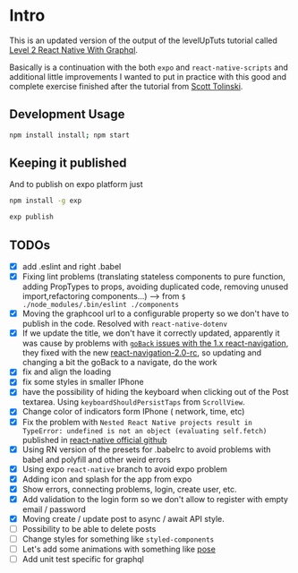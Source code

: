 # Intro

This is an updated version of the output of the levelUpTuts tutorial called [Level 2 React Native With Graphql](https://www.leveluptutorials.com/tutorials/level-2-react-native-with-graphql).

Basically is a continuation with the both `expo` and `react-native-scripts` and additional little improvements I wanted to put in practice with this good and complete exercise finished after the tutorial from [Scott Tolinski](http://scotttolinski.com/).

## Development Usage

```bash
npm install install; npm start
```

## Keeping it published

And to publish on expo platform just

```bash
npm install -g exp
```

```bash
exp publish
```

## TODOs

* [x] add .eslint and right .babel
* [x] Fixing lint problems (translating stateless components to pure function, adding PropTypes to props, avoiding duplicated code, removing unused import,refactoring components...) --> from `$ ./node_modules/.bin/eslint ./components`
* [x] Moving the graphcool url to a configurable property so we don't have to publish in the code. Resolved with `react-native-dotenv`
* [x] If we update the title, we don't have it correctly updated, apparently it was cause by problems with [`goBack` issues with the 1.x react-navigation](https://github.com/react-navigation/react-navigation/issues/2454), they fixed with the new [react-navigation-2.0-rc](https://reactnavigation.org/blog/2018/04/06/react-navigation-2.0-rc.html#breaking-changes), so updating and changing a bit the goBack to a navigate, do the work
* [x] fix and align the loading
* [x] fix some styles in smaller IPhone
* [x] have the possibility of hiding the keyboard when clicking out of the Post textarea. Using `keyboardShouldPersistTaps` from `ScrollView`.
* [x] Change color of indicators form IPhone ( network, time, etc)
* [x] Fix the problem with `Nested React Native projects result in TypeError: undefined is not an object (evaluating self.fetch)` published in [react-native official github](https://github.com/facebook/react-native/issues/9599)
* [x] Using RN version of the presets for .babelrc to avoid problems with babel and polyfill and other weird errors
* [x] Using expo `react-native` branch to avoid expo problem
* [x] Adding icon and splash for the app from expo
* [x] Show errors, connecting problems, login, create user, etc.
* [x] Add validation to the login form so we don't allow to register with empty email / password
* [x] Moving create / update post to async / await API style.
* [ ] Possibility to be able to delete posts
* [ ] Change styles for something like `styled-components`
* [ ] Let's add some animations with something like [pose](https://popmotion.io/pose/learn/native-get-started/)
* [ ] Add unit test specific for graphql
